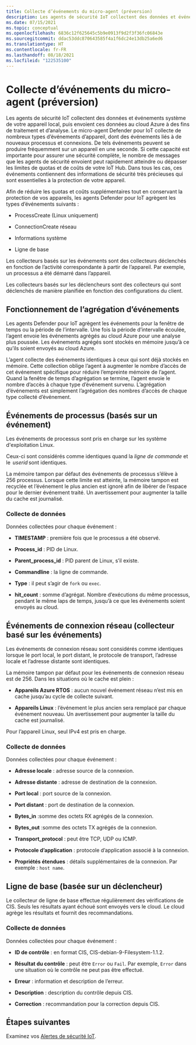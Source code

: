 ```yaml
---
title: Collecte d’événements du micro-agent (préversion)
description: Les agents de sécurité IoT collectent des données et événements système de votre appareil local, puis envoient ces données au cloud Azure à des fins de traitement et d’analyse.
ms.date: 07/15/2021
ms.topic: conceptual
ms.openlocfilehash: 6836c12f625645c5b9e0913f9d2f3f36fc06843e
ms.sourcegitcommit: ddac53ddc870643585f4a1f6dc24e13db25a6ed6
ms.translationtype: HT
ms.contentlocale: fr-FR
ms.lasthandoff: 08/18/2021
ms.locfileid: "122535100"
---
```

# <a name="micro-agent-event-collection-preview"></a>Collecte d’événements du micro-agent (préversion)

Les agents de sécurité IoT collectent des données et événements système de votre appareil local, puis envoient ces données au cloud Azure à des fins de traitement et d’analyse. Le micro-agent Defender pour IoT collecte de nombreux types d’événements d’appareil, dont des événements liés à de nouveaux processus et connexions. De tels événements peuvent se produire fréquemment sur un appareil en une seconde. Si cette capacité est importante pour assurer une sécurité complète, le nombre de messages que les agents de sécurité envoient peut rapidement atteindre ou dépasser les limites de quotas et de coûts de votre IoT Hub. Dans tous les cas, ces événements contiennent des informations de sécurité très précieuses qui sont essentielles à la protection de votre appareil. 

Afin de réduire les quotas et coûts supplémentaires tout en conservant la protection de vos appareils, les agents Defender pour IoT agrègent les types d’événements suivants : 

- ProcessCreate (Linux uniquement) 

- ConnectionCreate réseau

- Informations système

- Ligne de base

Les collecteurs basés sur les événements sont des collecteurs déclenchés en fonction de l’activité correspondante à partir de l’appareil. Par exemple, un processus a été démarré dans l’appareil.  

Les collecteurs basés sur les déclencheurs sont des collecteurs qui sont déclenchés de manière planifiée en fonction des configurations du client.

## <a name="how-does-event-aggregation-work"></a>Fonctionnement de l’agrégation d’événements 

Les agents Defender pour IoT agrègent les événements pour la fenêtre de temps ou la période de l’intervalle. Une fois la période d’intervalle écoulée, l’agent envoie les événements agrégés au cloud Azure pour une analyse plus poussée. Les événements agrégés sont stockés en mémoire jusqu’à ce qu’ils soient envoyés au cloud Azure. 

L’agent collecte des événements identiques à ceux qui sont déjà stockés en mémoire. Cette collection oblige l’agent à augmenter le nombre d’accès de cet événement spécifique pour réduire l’empreinte mémoire de l’agent. Quand la fenêtre de temps d’agrégation se termine, l’agent envoie le nombre d’accès à chaque type d’événement survenu. L’agrégation d’événements est simplement l’agrégation des nombres d’accès de chaque type collecté d’événement. 

## <a name="process-events-event-based"></a>Événements de processus (basés sur un événement)

Les événements de processus sont pris en charge sur les système d'exploitation Linux. 

Ceux-ci sont considérés comme identiques quand la *ligne de commande* et le  *userid* sont identiques. 

La mémoire tampon par défaut des événements de processus s’élève à 256 processus. Lorsque cette limite est atteinte, la mémoire tampon est recyclée et l’événement le plus ancien est ignoré afin de libérer de l’espace pour le dernier événement traité. Un avertissement pour augmenter la taille du cache est journalisé.

### <a name="data-collection"></a>Collecte de données

Données collectées pour chaque événement :

- **TIMESTAMP** : première fois que le processus a été observé.

- **Process_id** : PID de Linux.

- **Parent_process_id** : PID parent de Linux, s’il existe.

- **Commandline** : la ligne de commande. 

- **Type** : il peut s’agir de `fork` ou `exec`.

- **hit_count** : somme d’agrégat. Nombre d’exécutions du même processus, pendant le même laps de temps, jusqu’à ce que les événements soient envoyés au cloud. 

## <a name="network-connection-events-event-based-collector"></a>Événements de connexion réseau (collecteur basé sur les événements)

Les événements de connexion réseau sont considérés comme identiques lorsque le port local, le port distant, le protocole de transport, l’adresse locale et l’adresse distante sont identiques.

La mémoire tampon par défaut pour les événements de connexion réseau est de 256. Dans les situations où le cache est plein : 

- **Appareils Azure RTOS** : aucun nouvel événement réseau n’est mis en cache jusqu’au cycle de collecte suivant.  

- **Appareils Linux** : l’événement le plus ancien sera remplacé par chaque événement nouveau. Un avertissement pour augmenter la taille du cache est journalisé.

Pour l’appareil Linux, seul IPv4 est pris en charge.

### <a name="data-collection"></a>Collecte de données

Données collectées pour chaque événement :

- **Adresse locale** : adresse source de la connexion.

- **Adresse distante** : adresse de destination de la connexion.

- **Port local** : port source de la connexion.

- **Port distant** : port de destination de la connexion.

- **Bytes_in** :somme des octets RX agrégés de la connexion.

- **Bytes_out** :somme des octets TX agrégés de la connexion.

- **Transport_protocol** : peut être TCP, UDP ou ICMP.

- **Protocole d’application** : protocole d’application associé à la connexion.

- **Propriétés étendues** : détails supplémentaires de la connexion. Par exemple : `host name`. 

## <a name="baseline-trigger-based"></a>Ligne de base (basée sur un déclencheur) 

Le collecteur de ligne de base effectue régulièrement des vérifications de CIS. Seuls les résultats ayant échoué sont envoyés vers le cloud. Le cloud agrège les résultats et fournit des recommandations. 

### <a name="data-collection"></a>Collecte de données

Données collectées pour chaque événement :

- **ID de contrôle** : en format CIS, CIS-debian-9-Filesystem-1.1.2.

- **Résultat du contrôle** : peut être `Error` ou `Fail`. Par exemple, `Error` dans une situation où le contrôle ne peut pas être effectué.

- **Erreur** : information et description de l’erreur.

- **Description** : description du contrôle depuis CIS.

- **Correction** : recommandation pour la correction depuis CIS.

## <a name="next-steps"></a>Étapes suivantes

Examinez vos [Alertes de sécurité IoT](concept-security-alerts.md).
